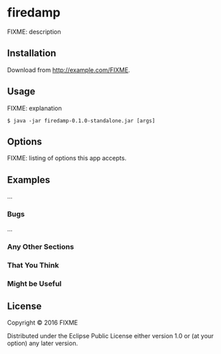 # firedamp

FIXME: description

## Installation

Download from http://example.com/FIXME.

## Usage

FIXME: explanation

    $ java -jar firedamp-0.1.0-standalone.jar [args]

## Options

FIXME: listing of options this app accepts.

## Examples

...

### Bugs

...

### Any Other Sections
### That You Think
### Might be Useful

## License

Copyright © 2016 FIXME

Distributed under the Eclipse Public License either version 1.0 or (at
your option) any later version.
